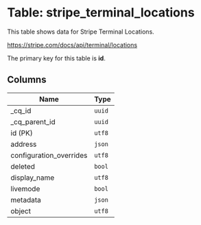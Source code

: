 # Table: stripe_terminal_locations

This table shows data for Stripe Terminal Locations.

https://stripe.com/docs/api/terminal/locations

The primary key for this table is **id**.

## Columns

| Name          | Type          |
| ------------- | ------------- |
|_cq_id|`uuid`|
|_cq_parent_id|`uuid`|
|id (PK)|`utf8`|
|address|`json`|
|configuration_overrides|`utf8`|
|deleted|`bool`|
|display_name|`utf8`|
|livemode|`bool`|
|metadata|`json`|
|object|`utf8`|